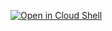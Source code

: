[![Open in Cloud Shell](https://gstatic.com/cloudssh/images/open-btn.png)](https://console.cloud.google.com/home/dashboard?cloudshell=true&cloudshell_git_repo=github.com/cclin81922/gcp.git&cloudshell_tutorial=lab-0220/part1/tutorial-01.md)
